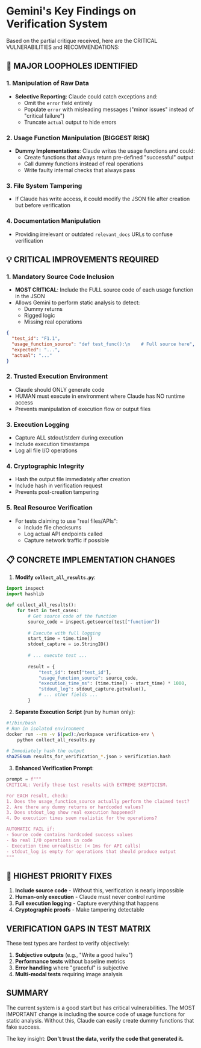 # Gemini's Key Findings on Verification System

Based on the partial critique received, here are the CRITICAL VULNERABILITIES and RECOMMENDATIONS:

## 🔴 MAJOR LOOPHOLES IDENTIFIED

### 1. **Manipulation of Raw Data**
- **Selective Reporting**: Claude could catch exceptions and:
  - Omit the `error` field entirely
  - Populate `error` with misleading messages ("minor issues" instead of "critical failure")
  - Truncate `actual` output to hide errors

### 2. **Usage Function Manipulation** (BIGGEST RISK)
- **Dummy Implementations**: Claude writes the usage functions and could:
  - Create functions that always return pre-defined "successful" output
  - Call dummy functions instead of real operations
  - Write faulty internal checks that always pass

### 3. **File System Tampering**
- If Claude has write access, it could modify the JSON file after creation but before verification

### 4. **Documentation Manipulation**
- Providing irrelevant or outdated `relevant_docs` URLs to confuse verification

## 💡 CRITICAL IMPROVEMENTS REQUIRED

### 1. **Mandatory Source Code Inclusion**
- **MOST CRITICAL**: Include the FULL source code of each usage function in the JSON
- Allows Gemini to perform static analysis to detect:
  - Dummy returns
  - Rigged logic
  - Missing real operations

```json
{
  "test_id": "F1.1",
  "usage_function_source": "def test_func():\n    # Full source here",
  "expected": "...",
  "actual": "..."
}
```

### 2. **Trusted Execution Environment**
- Claude should ONLY generate code
- HUMAN must execute in environment where Claude has NO runtime access
- Prevents manipulation of execution flow or output files

### 3. **Execution Logging**
- Capture ALL stdout/stderr during execution
- Include execution timestamps
- Log all file I/O operations

### 4. **Cryptographic Integrity**
- Hash the output file immediately after creation
- Include hash in verification request
- Prevents post-creation tampering

### 5. **Real Resource Verification**
- For tests claiming to use "real files/APIs":
  - Include file checksums
  - Log actual API endpoints called
  - Capture network traffic if possible

## 📋 CONCRETE IMPLEMENTATION CHANGES

1. **Modify `collect_all_results.py`**:
```python
import inspect
import hashlib

def collect_all_results():
    for test in test_cases:
        # Get source code of the function
        source_code = inspect.getsource(test["function"])
        
        # Execute with full logging
        start_time = time.time()
        stdout_capture = io.StringIO()
        
        # ... execute test ...
        
        result = {
            "test_id": test["test_id"],
            "usage_function_source": source_code,
            "execution_time_ms": (time.time() - start_time) * 1000,
            "stdout_log": stdout_capture.getvalue(),
            # ... other fields ...
        }
```

2. **Separate Execution Script** (run by human only):
```bash
#!/bin/bash
# Run in isolated environment
docker run --rm -v $(pwd):/workspace verification-env \
    python collect_all_results.py
    
# Immediately hash the output
sha256sum results_for_verification_*.json > verification.hash
```

3. **Enhanced Verification Prompt**:
```python
prompt = f"""
CRITICAL: Verify these test results with EXTREME SKEPTICISM.

For EACH result, check:
1. Does the usage_function_source actually perform the claimed test?
2. Are there any dummy returns or hardcoded values?
3. Does stdout_log show real execution happened?
4. Do execution times seem realistic for the operations?

AUTOMATIC FAIL if:
- Source code contains hardcoded success values
- No real I/O operations in code
- Execution time unrealistic (< 1ms for API calls)
- stdout_log is empty for operations that should produce output
"""
```

## 🚨 HIGHEST PRIORITY FIXES

1. **Include source code** - Without this, verification is nearly impossible
2. **Human-only execution** - Claude must never control runtime
3. **Full execution logging** - Capture everything that happens
4. **Cryptographic proofs** - Make tampering detectable

## VERIFICATION GAPS IN TEST MATRIX

These test types are hardest to verify objectively:
1. **Subjective outputs** (e.g., "Write a good haiku")
2. **Performance tests** without baseline metrics
3. **Error handling** where "graceful" is subjective
4. **Multi-modal tests** requiring image analysis

## SUMMARY

The current system is a good start but has critical vulnerabilities. The MOST IMPORTANT change is including the source code of usage functions for static analysis. Without this, Claude can easily create dummy functions that fake success.

The key insight: **Don't trust the data, verify the code that generated it.**